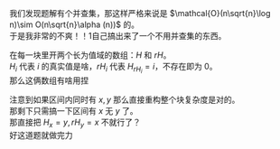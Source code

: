 我们发现题解有个并查集，那这样严格来说是 $\mathcal{O}(n\sqrt{n}\log n)\sim O(n\sqrt{n}\alpha (n))$ 的。  
于是我非常的不爽！！1自己搞出来了一个不用并查集的东西。  

在每一块里开两个长为值域的数组：$H$ 和 $rH$。  
$H_i$ 代表 $i$ 的真实值是啥，$rH_i$ 代表 $H_{rH_i} = i$，不存在即为 $0$。  
那么这俩数组有啥用捏  

注意到如果区间内同时有 $x,y$ 那么直接重构整个块复杂度是对的。  
那剩下只需搞一下区间有 $x$ 无 $y$ 了。  
那直接把 $H_x=y,rH_y=x$ 不就行了？    
好这道题就做完力